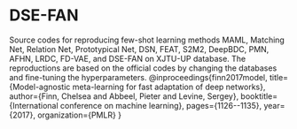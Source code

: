 # DSE-FAN
Source codes for reproducing few-shot learning methods MAML, Matching Net, Relation Net, Prototypical Net, DSN, FEAT, S2M2, DeepBDC, PMN, AFHN, LRDC, FD-VAE, and DSE-FAN on XJTU-UP database. 
The reproductions are based on the official codes by changing the databases and fine-tuning the hyperparameters.
@inproceedings{finn2017model,
  title={Model-agnostic meta-learning for fast adaptation of deep networks},
  author={Finn, Chelsea and Abbeel, Pieter and Levine, Sergey},
  booktitle={International conference on machine learning},
  pages={1126--1135},
  year={2017},
  organization={PMLR}
}
